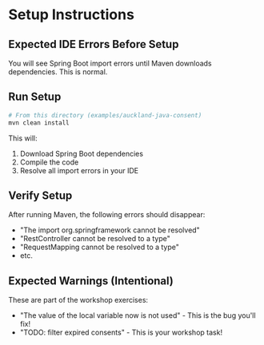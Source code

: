 # Setup Instructions

## Expected IDE Errors Before Setup
You will see Spring Boot import errors until Maven downloads dependencies. This is normal.

## Run Setup
```bash
# From this directory (examples/auckland-java-consent)
mvn clean install
```

This will:
1. Download Spring Boot dependencies
2. Compile the code
3. Resolve all import errors in your IDE

## Verify Setup
After running Maven, the following errors should disappear:
- "The import org.springframework cannot be resolved"
- "RestController cannot be resolved to a type"
- "RequestMapping cannot be resolved to a type"
- etc.

## Expected Warnings (Intentional)
These are part of the workshop exercises:
- "The value of the local variable now is not used" - This is the bug you'll fix!
- "TODO: filter expired consents" - This is your workshop task!

